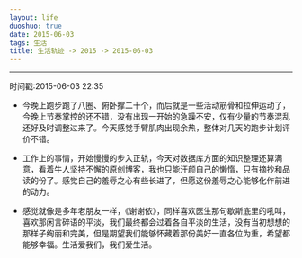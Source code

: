 ```yaml
---
layout: life
duoshuo: true
date: 2015-06-03
tags: 生活
title: 生活轨迹 -> 2015 -> 2015-06-03
---
```


*******

时间戳:2015-06-03 22:35


*  今晚上跑步跑了八圈、俯卧撑二十个，而后就是一些活动筋骨和拉伸运动了，今晚上节奏掌控的还不错，没有出现一开始的急躁不安，仅有少量的节奏混乱还好及时调整过来了。今天感觉手臂肌肉出现余热，整体对几天的跑步计划评价不错。

* 工作上的事情，开始慢慢的步入正轨，今天对数据库方面的知识整理还算满意，看着牛人坚持不懈的原创博客，我也只能汗颜自己的懒惰，只有摘抄和品读的份了。感觉自己的羞辱之心有些长进了，但愿这份羞辱之心能够化作前进的动力。

* 感觉就像是多年老朋友一样，《谢谢侬》，同样喜欢医生那句歇斯底里的吼叫，喜欢那闲言碎语的平淡，我们最终都会过着各自平淡的生活，没有当初想想的那样子绚丽和完美，但是期望我们能够怀藏着那份美好一直各位为重，希望都能够幸福。生活爱我们，我们爱生活。